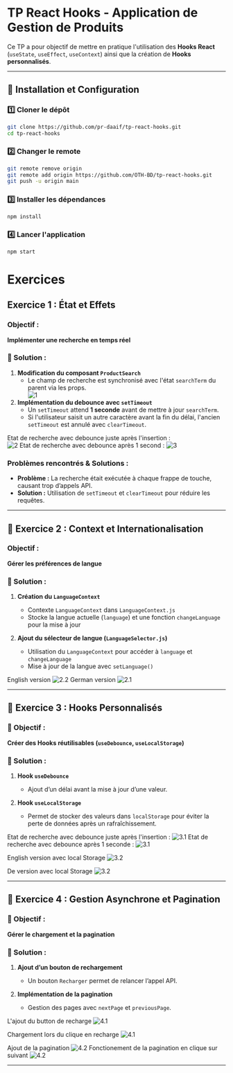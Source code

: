 # TP React Hooks - Application de Gestion de Produits  

Ce TP a pour objectif de mettre en pratique l'utilisation des **Hooks React** (`useState`, `useEffect`, `useContext`) ainsi que la création de **Hooks personnalisés**.  

---

## 🚀 Installation et Configuration  

### 1️⃣ Cloner le dépôt  

```sh
git clone https://github.com/pr-daaif/tp-react-hooks.git
cd tp-react-hooks
```

### 2️⃣ Changer le remote  

```sh
git remote remove origin
git remote add origin https://github.com/OTH-BD/tp-react-hooks.git
git push -u origin main
```

### 3️⃣ Installer les dépendances  

```sh
npm install
```

### 4️⃣ Lancer l'application  

```sh
npm start
```


#  Exercices  

##  Exercice 1 : **État et Effets**  

###  Objectif :  
**Implémenter une recherche en temps réel**  

### 🔹 Solution :  

1. **Modification du composant `ProductSearch`**  
   - Le champ de recherche est synchronisé avec l'état `searchTerm` du parent via les props.  
![1](screenshots/search1.png)
2. **Implémentation du debounce avec `setTimeout`**  
   - Un `setTimeout` attend **1 seconde** avant de mettre à jour `searchTerm`.  
   - Si l'utilisateur saisit un autre caractère avant la fin du délai, l'ancien `setTimeout` est annulé avec `clearTimeout`.


Etat de recherche avec debounce juste après l'insertion :   
![2](screenshots/search2.png)
Etat de recherche avec debounce après 1 second : 
![3](screenshots/search1.png)
###  Problèmes rencontrés & Solutions :  
- **Problème :** La recherche était exécutée à chaque frappe de touche, causant trop d’appels API.  
- **Solution :** Utilisation de `setTimeout` et `clearTimeout` pour réduire les requêtes.  

---

## 🿳️ Exercice 2 : **Context et Internationalisation**  

###  Objectif :  
**Gérer les préférences de langue**  

### 🔹 Solution :  

1. **Création du `LanguageContext`**  
   - Contexte `LanguageContext` dans `LanguageContext.js`  
   - Stocke la langue actuelle (`language`) et une fonction `changeLanguage` pour la mise à jour  

2. **Ajout du sélecteur de langue (`LanguageSelector.js`)**  
   - Utilisation du `LanguageContext` pour accéder à `language` et `changeLanguage`  
   - Mise à jour de la langue avec `setLanguage()`  

English version 
![2.2](screenshots/englishv.png)
German version
![2.1](screenshots/deushv.png)

---

## 🿠 Exercice 3 : **Hooks Personnalisés**  

### 🎯 Objectif :  
**Créer des Hooks réutilisables (`useDebounce`, `useLocalStorage`)**  

### 🔹 Solution :  

1. **Hook `useDebounce`**  
   - Ajout d’un délai avant la mise à jour d’une valeur.  

2. **Hook `useLocalStorage`**  
   - Permet de stocker des valeurs dans `localStorage` pour éviter la perte de données après un rafraîchissement.  

Etat de recherche avec debounce juste après l'insertion : 
![3.1](screenshots/avInsert.png)
Etat de recherche avec debounce après 1 seconde : 
![3.1](screenshots/aprInsert.png)

English version avec local Storage
![3.2](screenshots/ex3first.png)

De version avec local Storage
![3.2](screenshots/ex3last.png)  

---

## 🿥 Exercice 4 : **Gestion Asynchrone et Pagination**  

### 🎯 Objectif :  
**Gérer le chargement et la pagination**  

### 🔹 Solution :  

1. **Ajout d’un bouton de rechargement**  
   - Un bouton `Recharger` permet de relancer l’appel API.  

2. **Implémentation de la pagination**  
   - Gestion des pages avec `nextPage` et `previousPage`.  

L'ajout du button de recharge
![4.1](screenshots/ajoutRecharger.png)

Chargement lors du clique en recharge
![4.1](screenshots/lorsrecharge.png)

Ajout de la pagination
![4.2](screenshots/paginationdeb.png)
Fonctionement de la pagination en clique sur suivant
![4.2](screenshots/paginationFin.png)



---


